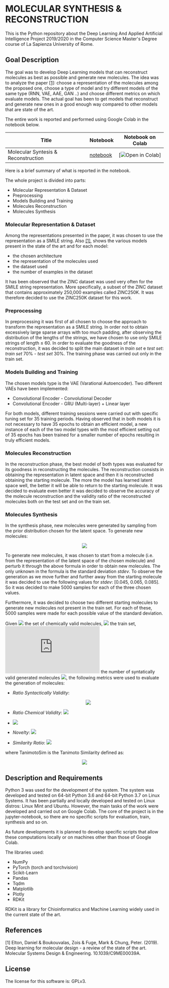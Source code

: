 # MOLECULAR SYNTHESIS & RECONSTRUCTION

This is the Python repository about the Deep Learning And Applied Artificial Intelligence Project 2019/2020 in the Computer Science Master's Degree course of La Sapienza University of Rome.


## Goal Description

The goal was to develop Deep Learning models that can reconstruct molecules as best as possible and generate new molecules. The idea was to analyze the paper [[1]](#1): choose a representation of the molecules among the proposed one, choose a type of model and try different models of the same type (RNN, VAE, AAE, GAN ..) and choose different metrics on which evaluate models. The actual goal has been to get models that reconstruct and generate new ones in a good enough way compared to other models that are state of the art.

The entire work is reported and performed using Google Colab in the notebook below.

**Title** | **Notebook** | **Notebook on Colab**
|------------ | ------------- | ------------ |
Molecular Syntesis & Reconstruction | [notebook](.) | [![Open in Colab](.)] |

Here is a brief summary of what is reported in the notebook.

The whole project is divided into parts:
- Molecular Representation & Dataset
- Preprocessing
- Models Building and Training 
- Molecules Reconstruction
- Molecules Synthesis 



### Molecular Representation & Dataset

Among the representations presented in the paper, it was chosen to use the representation as a SMILE string. Also [[1]](#1), shows the various models present in the state of the art and for each model:

- the chosen architecture
- the representation of the molecules used
- the dataset used
- the number of examples in the dataset

It has been observed that the ZINC dataset was used very often for the SMILE string representation. More specifically, a subset of the ZINC dataset that contains approximately 250,000 examples called ZINC250K. It was therefore decided to use the ZINC250K dataset for this work.



### Preprocessing

In preprocessing it was first of all chosen to choose the approach to transform the representation as a SMILE string. In order not to obtain excessively large sparse arrays with too much padding, after observing the distribution of the lengths of the strings, we have chosen to use only SMILE strings of length $\leq$ 60. In order to evaluate the goodness of the reconstruction, it was decided to split the main dataset in *train set* e *test set*: *train set* 70% - *test set* 30%. The training phase was carried out only in the train set.



### Models Building and Training

The chosen models type is the VAE (Varational Autoencoder). Two different VAEs have been implemented:

- Convolutional Encoder - Convolutional Decoder
- Convolutional Encoder - GRU (Multi-layer) + Linear layer

For both models, different training sessions were carried out with specific tuning set for 35 training periods. Having observed that in both models it is not necessary to have 35 epochs to obtain an efficient model, a new instance of each of the two model types with the most efficient setting out of 35 epochs has been trained for a smaller number of epochs resulting in truly efficient models.



### Molecules Reconstruction

In the reconstruction phase, the best model of both types was evaluated for its goodness in reconstructing the molecules. The reconstruction consists in obtaining the representation in latent space and then it is reconstructed obtaining the starting molecule. The more the model has learned latent space well, the better it will be able to return to the starting molecule. It was decided to evaluate even better it was decided to observe the accuracy of the molecule reconstruction and the validity ratio of the reconstructed molecules both on the test set and on the train set.



### Molecules Synthesis

In the synthesis phase, new molecules were generated by sampling from the prior distribution chosen for the latent space. To generate new molecules:

<p align = "center">
  <img src= "https://latex.codecogs.com/gif.latex?stdev&space;\times&space;\mathcal{N}(0,&space;1)&space;&plus;&space;latent" />

To generate new molecules, it was chosen to start from a molecule (i.e. from the representation of the latent space of the chosen molecule) and perturb it through the above formula in order to obtain new molecules. The only unknown in the formula is the standard deviation *stdev*. To observe the generation as we move further and further away from the starting molecule it was decided to use the following values for *stdev*: [0.045, 0.065, 0.085]. So it was decided to make 5000 samples for each of the three chosen values.

Furthermore, it was decided to choose two different starting molecules to generate new molecules not present in the train set. For each of these, 5000 samples were made for each possible value of the standard deviation.

Given ![](https://latex.codecogs.com/gif.latex?\mathcal{G}) the set of chemically valid molecules, ![](https://latex.codecogs.com/gif.latex?\mathcal{D}) the train set, ![](https://latex.codecogs.com/gif.latex?n) the number of syntatically valid generated molecules ![](https://latex.codecogs.com/gif.latex?n_{samp}), the following metrics were used to evaluate the generation of molecules:

- *Ratio Syntactically Validity*:
  
  <p align = "center">
    <img src= "https://latex.codecogs.com/gif.latex?\frac{n}{n_{samp}}" />
  
  
- *Ratio Chemical Validity*: ![](https://latex.codecogs.com/gif.latex?\frac{|\mathcal{G}|}{n})
- ![](https://latex.codecogs.com/gif.latex?Uniqness:&space;\frac{|set(\mathcal{G})|}{n})
- *Novelty*: ![](https://latex.codecogs.com/gif.latex?1&space;-&space;\frac{|\mathcal{G}&space;\cap&space;\mathcal{D}|}{|\mathcal{G}|})
- *Similarity Ratio*: ![](https://latex.codecogs.com/gif.latex?\frac{\sum_{i=0}^{|\mathcal{G}|}&space;\sum_{j=i&plus;1}^{|\mathcal{G}|}&space;TanimotoSim(\mathcal{G}_i,&space;\mathcal{G}_j)}{\frac{|\mathcal{G}|(|\mathcal{G}|-&space;1)}{2}})

where TanimotoSim is the Tanimoto Similarity defined as:


<p align = "center">
  <img src= "https://latex.codecogs.com/gif.latex?TanimotoSim(A,&space;B)&space;=&space;\frac{A&space;\cdot&space;B}{||A||^2&space;&plus;&space;||B||^2&space;-&space;A&space;\cdot&space;B}" />






## Description and Requirements

Python 3 was used for the development of the system. The system was developed and tested on 64-bit Python 3.6 and 64-bit Python 3.7 on Linux Systems. It has been partially and locally developed and tested on Linux distros: Linux Mint and Ubuntu. However, the main tasks of the work were developed and carried out on Google Colab. The core of the project is in the jupyter-notebook, so there are no specific scripts for evaluation, train, synthesis and so on.

As future developments it is planned to develop specific scripts that allow these computations locally or on machines other than those of Google Colab.

The libraries used:

- NumPy
- PyTorch (torch and torchvision)
- Scikit-Learn
- Pandas
- Tqdm
- Matplotlib
- Plotly
- RDKit

RDKit is a library for Chioinformatics and Machine Learning widely used in the current state of the art.


## References

<a id="1">[1]</a>
Elton, Daniel & Boukouvalas, Zois & Fuge, Mark & Chung, Peter. (2019). Deep learning for molecular design - a review of the state of the art. Molecular Systems Design & Engineering. 10.1039/C9ME00039A. 


## License

The license for this software is: GPLv3.
